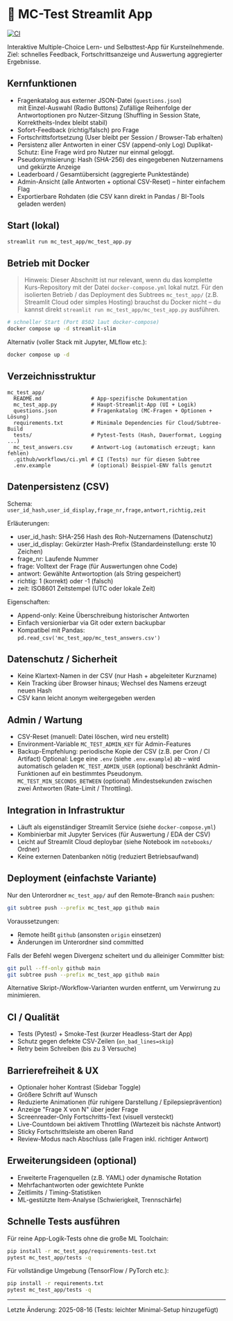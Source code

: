 # 📝 MC-Test Streamlit App

[![CI](https://github.com/kqc-real/streamlit/actions/workflows/ci.yml/badge.svg?branch=main)](https://github.com/kqc-real/streamlit/actions/workflows/ci.yml)

Interaktive Multiple-Choice Lern- und Selbsttest-App für Kursteilnehmende.
Ziel: schnelles Feedback, Fortschrittsanzeige und Auswertung aggregierter
Ergebnisse.

## Kernfunktionen

- Fragenkatalog aus externer JSON-Datei (`questions.json`)  
  mit Einzel-Auswahl (Radio Buttons)
Zufällige Reihenfolge der Antwortoptionen pro Nutzer-Sitzung
(Shuffling in Session State, Korrektheits-Index bleibt stabil)
- Sofort-Feedback (richtig/falsch) pro Frage
- Fortschrittsfortsetzung (User bleibt per Session / Browser-Tab erhalten)
- Persistenz aller Antworten in einer CSV (append-only Log)
Duplikat-Schutz: Eine Frage wird pro Nutzer nur einmal geloggt.
- Pseudonymisierung: Hash (SHA-256) des eingegebenen Nutzernamens  
  und gekürzte Anzeige
- Leaderboard / Gesamtübersicht (aggregierte Punktestände)
- Admin-Ansicht (alle Antworten + optional CSV-Reset) – hinter einfachem Flag
- Exportierbare Rohdaten (die CSV kann direkt in Pandas / BI-Tools geladen werden)

## Start (lokal)

```bash
streamlit run mc_test_app/mc_test_app.py
```

## Betrieb mit Docker

> Hinweis: Dieser Abschnitt ist nur relevant, wenn du das komplette
> Kurs-Repository mit der Datei `docker-compose.yml` lokal nutzt.
> Für den isolierten Betrieb / das Deployment des Subtrees
> `mc_test_app/` (z.B. Streamlit Cloud oder simples Hosting) brauchst
> du Docker nicht – du kannst direkt
> `streamlit run mc_test_app/mc_test_app.py` ausführen.

```bash
# schneller Start (Port 8502 laut docker-compose)
docker compose up -d streamlit-slim
```

Alternativ (voller Stack mit Jupyter, MLflow etc.):

```bash
docker compose up -d
```

## Verzeichnisstruktur

```text
mc_test_app/
  README.md                # App-spezifische Dokumentation
  mc_test_app.py           # Haupt-Streamlit-App (UI + Logik)
  questions.json           # Fragenkatalog (MC-Fragen + Optionen + Lösung)
  requirements.txt         # Minimale Dependencies für Cloud/Subtree-Build
  tests/                   # Pytest-Tests (Hash, Dauerformat, Logging ...)
  mc_test_answers.csv      # Antwort-Log (automatisch erzeugt; kann fehlen)
  .github/workflows/ci.yml # CI (Tests) nur für diesen Subtree
  .env.example             # (optional) Beispiel-ENV falls genutzt
```

## Datenpersistenz (CSV)

Schema:
`user_id_hash,user_id_display,frage_nr,frage,antwort,richtig,zeit`

Erläuterungen:

- user_id_hash: SHA-256 Hash des Roh-Nutzernamens (Datenschutz)
- user_id_display: Gekürzter Hash-Prefix (Standardeinstellung: erste 10 Zeichen)
- frage_nr: Laufende Nummer
- frage: Volltext der Frage (für Auswertungen ohne Code)
- antwort: Gewählte Antwortoption (als String gespeichert)
- richtig: 1 (korrekt) oder -1 (falsch)
- zeit: ISO8601 Zeitstempel (UTC oder lokale Zeit)

Eigenschaften:

- Append-only: Keine Überschreibung historischer Antworten
- Einfach versionierbar via Git oder extern backupbar
- Kompatibel mit Pandas: `pd.read_csv('mc_test_app/mc_test_answers.csv')`

## Datenschutz / Sicherheit

- Keine Klartext-Namen in der CSV (nur Hash + abgeleiteter Kurzname)
- Kein Tracking über Browser hinaus; Wechsel des Namens erzeugt neuen Hash
- CSV kann leicht anonym weitergegeben werden

## Admin / Wartung

- CSV-Reset (manuell: Datei löschen, wird neu erstellt)
- Environment-Variable `MC_TEST_ADMIN_KEY` für Admin-Features
- Backup-Empfehlung: periodische Kopie der CSV (z.B. per Cron / CI Artifact)
Optional: Lege eine `.env` (siehe `.env.example`) ab – wird automatisch geladen
`MC_TEST_ADMIN_USER` (optional) beschränkt Admin-Funktionen auf ein bestimmtes Pseudonym.
`MC_TEST_MIN_SECONDS_BETWEEN` (optional) Mindestsekunden zwischen zwei
Antworten (Rate-Limit / Throttling).

## Integration in Infrastruktur

- Läuft als eigenständiger Streamlit Service (siehe `docker-compose.yml`)
- Kombinierbar mit Jupyter Services (für Auswertung / EDA der CSV)
- Leicht auf Streamlit Cloud deploybar (siehe Notebook im `notebooks/` Ordner)
- Keine externen Datenbanken nötig (reduziert Betriebsaufwand)

## Deployment (einfachste Variante)

Nur den Unterordner `mc_test_app/` auf den Remote-Branch `main` pushen:

```bash
git subtree push --prefix mc_test_app github main
```

Voraussetzungen:

- Remote heißt `github` (ansonsten `origin` einsetzen)
- Änderungen im Unterordner sind committed

Falls der Befehl wegen Divergenz scheitert und du alleiniger Committer bist:

```bash
git pull --ff-only github main
git subtree push --prefix mc_test_app github main
```

Alternative Skript-/Workflow-Varianten wurden entfernt, um Verwirrung zu minimieren.

## CI / Qualität

- Tests (Pytest) + Smoke-Test (kurzer Headless-Start der App)
- Schutz gegen defekte CSV-Zeilen (`on_bad_lines=skip`)
- Retry beim Schreiben (bis zu 3 Versuche)

## Barrierefreiheit & UX

- Optionaler hoher Kontrast (Sidebar Toggle)
- Größere Schrift auf Wunsch
- Reduzierte Animationen (für ruhigere Darstellung / Epilepsieprävention)
- Anzeige "Frage X von N" über jeder Frage
- Screenreader-Only Fortschritts-Text (visuell versteckt)
- Live-Countdown bei aktivem Throttling (Wartezeit bis nächste Antwort)
- Sticky Fortschrittsleiste am oberen Rand
- Review-Modus nach Abschluss (alle Fragen inkl. richtiger Antwort)

## Erweiterungsideen (optional)

- Erweiterte Fragenquellen (z.B. YAML) oder dynamische Rotation
- Mehrfachantworten oder gewichtete Punkte
- Zeitlimits / Timing-Statistiken
- ML-gestützte Item-Analyse (Schwierigkeit, Trennschärfe)

## Schnelle Tests ausführen

Für reine App-Logik-Tests ohne die große ML Toolchain:

```bash
pip install -r mc_test_app/requirements-test.txt
pytest mc_test_app/tests -q
```

Für vollständige Umgebung (TensorFlow / PyTorch etc.):

```bash
pip install -r requirements.txt
pytest mc_test_app/tests -q
```

---
Letzte Änderung: 2025-08-16 (Tests: leichter Minimal-Setup hinzugefügt)
